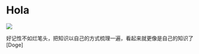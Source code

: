 # Hola

![](http://n.sinaimg.cn/sinacn20191114ac/200/w640h360/20191114/8c3a-iikmuth7233190.jpg)

好记性不如烂笔头，把知识以自己的方式梳理一遍，看起来就更像是自己的知识了 [Doge]
